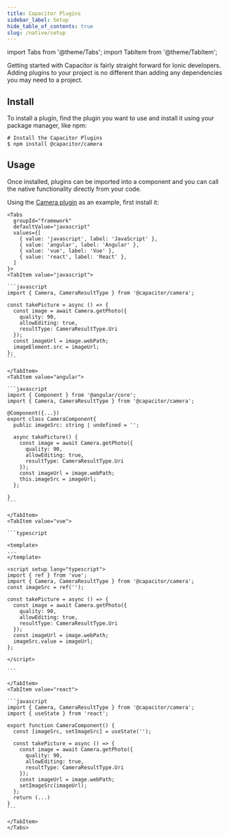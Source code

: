 ```yaml
---
title: Capacitor Plugins
sidebar_label: Setup
hide_table_of_contents: true
slug: /native/setup
---
```


import Tabs from '@theme/Tabs';
import TabItem from '@theme/TabItem';

<head>
  <title>Capacitor Plugins | Capacitor Core Plugins for Ionic Apps</title>
  <meta
    name="description"
    content="Capacitor offers a collection APIs that make adding native functionality to your Ionic app as simple as using any JavaScript library."
  />
  <style>{`
    :root {
      --doc-item-container-width: 60rem;
    }
  `}</style>
</head>

Getting started with Capacitor is fairly straight forward for Ionic developers. Adding plugins to your project is no different than adding any dependencies you may need to a project.
<intro-end />

## Install

To install a plugin, find the plugin you want to use and install it using your package manager, like npm:

```shell
# Install the Capacitor Plugins
$ npm install @capacitor/camera
```

## Usage

Once installed, plugins can be imported into a component and you can call the native functionality directly from your code.

Using the [Camera plugin](native/camera.md) as an example, first install it:

````mdx-code-block
<Tabs
  groupId="framework"
  defaultValue="javascript"
  values={[
    { value: 'javascript', label: 'JavaScript' },
    { value: 'angular', label: 'Angular' },
    { value: 'vue', label: 'Vue' },
    { value: 'react', label: 'React' },
  ]
}>
<TabItem value="javascript">

```javascript
import { Camera, CameraResultType } from '@capacitor/camera';

const takePicture = async () => {
  const image = await Camera.getPhoto({
    quality: 90,
    allowEditing: true,
    resultType: CameraResultType.Uri
  });
  const imageUrl = image.webPath;
  imageElement.src = imageUrl;
};
```

</TabItem>
<TabItem value="angular">

```javascript
import { Component } from '@angular/core';
import { Camera, CameraResultType } from '@capacitor/camera';

@Component({...})
export class CameraComponent{
  public imageSrc: string | undefined = '';

  async takePicture() {
    const image = await Camera.getPhoto({
      quality: 90,
      allowEditing: true,
      resultType: CameraResultType.Uri
    });
    const imageUrl = image.webPath;
    this.imageSrc = imageUrl;
  };

}
```

</TabItem>
<TabItem value="vue">

```typescript

<template>
...
</template>

<script setup lang="typescript">
import { ref } from 'vue';
import { Camera, CameraResultType } from '@capacitor/camera';
const imageSrc = ref('');

const takePicture = async () => {
  const image = await Camera.getPhoto({
    quality: 90,
    allowEditing: true,
    resultType: CameraResultType.Uri
  });
  const imageUrl = image.webPath;
  imageSrc.value = imageUrl;
};

</script>

```

</TabItem>
<TabItem value="react">

```javascript
import { Camera, CameraResultType } from '@capacitor/camera';
import { useState } from 'react';

export function CameraComponent() {
  const [imageSrc, setImageSrc] = useState('');

  const takePicture = async () => {
    const image = await Camera.getPhoto({
      quality: 90,
      allowEditing: true,
      resultType: CameraResultType.Uri
    });
    const imageUrl = image.webPath;
    setImageSrc(imageUrl);
  };
  return (...)
}
```

</TabItem>
</Tabs>
````
